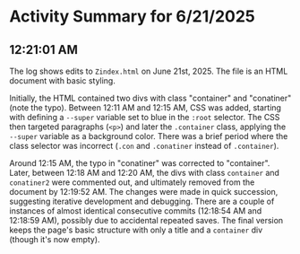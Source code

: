 # Activity Summary for 6/21/2025

## 12:21:01 AM
The log shows edits to `Zindex.html` on June 21st, 2025.  The file is an HTML document with basic styling.

Initially, the HTML contained two divs with class "container" and "conatiner" (note the typo).  Between 12:11 AM and 12:15 AM, CSS was added, starting with defining a `--super` variable set to blue in the `:root` selector.  The CSS then targeted paragraphs (`<p>`) and later the `.container` class, applying the `--super` variable as a background color.  There was a brief period where the class selector was incorrect (`.con` and `.conatiner` instead of `.container`).

Around 12:15 AM, the typo in "conatiner" was corrected to "container".  Later, between 12:18 AM and 12:20 AM, the divs with class `container` and `conatiner2` were commented out, and ultimately removed from the document by 12:19:52 AM.  The changes were made in quick succession, suggesting iterative development and debugging.  There are a couple of instances of almost identical consecutive commits (12:18:54 AM and 12:18:59 AM), possibly due to accidental repeated saves.  The final version keeps the page's basic structure with only a title and a `container` div (though it's now empty).
